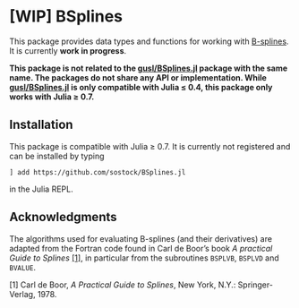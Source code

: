 # [WIP] BSplines

This package provides data types and functions for working with [B-splines](https://en.wikipedia.org/wiki/B-spline).
It is currently **work in progress**.

**This package is not related to the [gusl/BSplines.jl](https://github.com/gusl/BSplines.jl) package with the same name.
The packages do not share any API or implementation.
While [gusl/BSplines.jl](https://github.com/gusl/BSplines.jl) is only compatible with Julia ≤ 0.4, this package only works with Julia ≥ 0.7.**

## Installation

This package is compatible with Julia ≥ 0.7. It is currently not registered and can be installed by typing
```
] add https://github.com/sostock/BSplines.jl
```
in the Julia REPL.

## Acknowledgments

The algorithms used for evaluating B-splines (and their derivatives) are adapted from 
the Fortran code found in Carl de Boor’s book *A practical Guide to Splines* [[1]](#deBoor1978),
in particular from the subroutines `BSPLVB`, `BSPLVD` and `BVALUE`.

<a name="deBoor1978">[1]</a> Carl de Boor, *A Practical Guide to Splines*, New York, N.Y.: Springer-Verlag, 1978.
